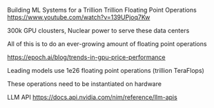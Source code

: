 Building ML Systems for a Trillion Trillion Floating Point Operations 
https://www.youtube.com/watch?v=139UPjoq7Kw

300k GPU clousters, Nuclear power to serve these data centers 

All of this is to do an ever-growing amount of floating point operations 

https://epoch.ai/blog/trends-in-gpu-price-performance

Leading models use 1e26 floating point operations (trillion TeraFlops)

These operations need to be instantiated on hardware 

LLM API 
https://docs.api.nvidia.com/nim/reference/llm-apis
